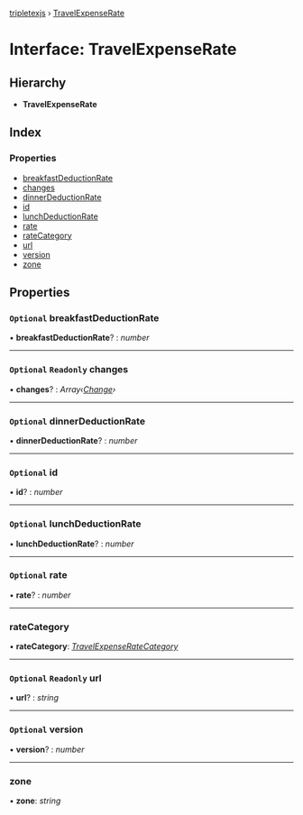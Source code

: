 [tripletexjs](../README.md) › [TravelExpenseRate](travelexpenserate.md)

# Interface: TravelExpenseRate

## Hierarchy

* **TravelExpenseRate**

## Index

### Properties

* [breakfastDeductionRate](travelexpenserate.md#optional-breakfastdeductionrate)
* [changes](travelexpenserate.md#optional-readonly-changes)
* [dinnerDeductionRate](travelexpenserate.md#optional-dinnerdeductionrate)
* [id](travelexpenserate.md#optional-id)
* [lunchDeductionRate](travelexpenserate.md#optional-lunchdeductionrate)
* [rate](travelexpenserate.md#optional-rate)
* [rateCategory](travelexpenserate.md#ratecategory)
* [url](travelexpenserate.md#optional-readonly-url)
* [version](travelexpenserate.md#optional-version)
* [zone](travelexpenserate.md#zone)

## Properties

### `Optional` breakfastDeductionRate

• **breakfastDeductionRate**? : *number*

___

### `Optional` `Readonly` changes

• **changes**? : *Array‹[Change](../modules/change.md)›*

___

### `Optional` dinnerDeductionRate

• **dinnerDeductionRate**? : *number*

___

### `Optional` id

• **id**? : *number*

___

### `Optional` lunchDeductionRate

• **lunchDeductionRate**? : *number*

___

### `Optional` rate

• **rate**? : *number*

___

###  rateCategory

• **rateCategory**: *[TravelExpenseRateCategory](../modules/travelexpenseratecategory.md)*

___

### `Optional` `Readonly` url

• **url**? : *string*

___

### `Optional` version

• **version**? : *number*

___

###  zone

• **zone**: *string*

